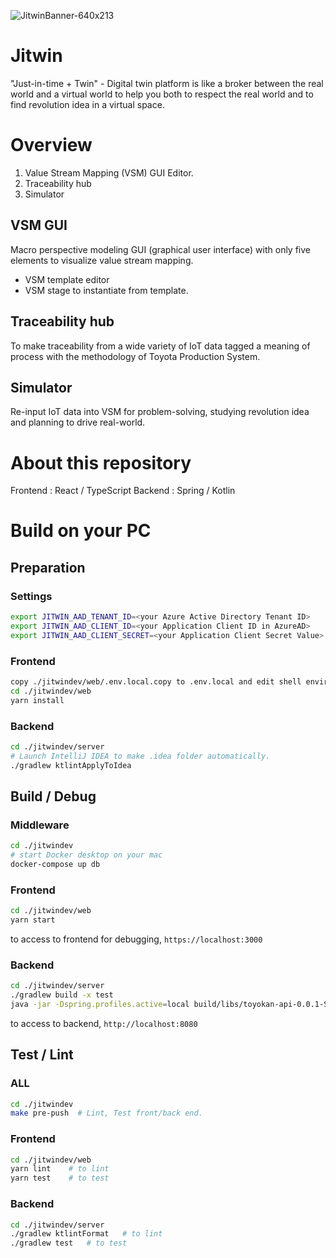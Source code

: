 ![JitwinBanner-640x213](https://user-images.githubusercontent.com/34669114/179440686-e2a87bff-60db-453a-9fb1-424355a2c3e8.jpg)

# Jitwin
"Just-in-time + Twin" - Digital twin platform is like a broker between the real world and a virtual world to help you both to respect the real world and to find revolution idea in a virtual space.

# Overview
1. Value Stream Mapping (VSM) GUI Editor.
2. Traceability hub
3. Simulator

## VSM GUI
Macro perspective modeling GUI (graphical user interface) with only five elements to visualize value stream mapping.
- VSM template editor
- VSM stage to instantiate from template.

## Traceability hub
To make traceability from a wide variety of IoT data tagged a meaning of process with the methodology of Toyota Production System.

## Simulator
Re-input IoT data into VSM for problem-solving, studying revolution idea and planning to drive real-world.

# About this repository
Frontend : React / TypeScript
Backend : Spring / Kotlin

# Build on your PC

## Preparation
### Settings
```bash
export JITWIN_AAD_TENANT_ID=<your Azure Active Directory Tenant ID>
export JITWIN_AAD_CLIENT_ID=<your Application Client ID in AzureAD>
export JITWIN_AAD_CLIENT_SECRET=<your Application Client Secret Value>
```
### Frontend
```bash
copy ./jitwindev/web/.env.local.copy to .env.local and edit shell environment path.
cd ./jitwindev/web
yarn install
```

### Backend
```bash
cd ./jitwindev/server
# Launch IntelliJ IDEA to make .idea folder automatically.
./gradlew ktlintApplyToIdea
```

## Build / Debug
### Middleware
```bash
cd ./jitwindev
# start Docker desktop on your mac
docker-compose up db
```

### Frontend
```bash
cd ./jitwindev/web
yarn start
```
to access to frontend for debugging, `https://localhost:3000`

### Backend
```bash
cd ./jitwindev/server
./gradlew build -x test
java -jar -Dspring.profiles.active=local build/libs/toyokan-api-0.0.1-SNAPSHOT.jar
```
to access to backend, `http://localhost:8080`

## Test / Lint
### ALL
```bash
cd ./jitwindev
make pre-push  # Lint, Test front/back end.
```

### Frontend
```bash
cd ./jitwindev/web
yarn lint    # to lint
yarn test    # to test
```

### Backend
```bash
cd ./jitwindev/server
./gradlew ktlintFormat   # to lint
./gradlew test   # to test
```

